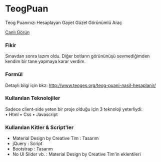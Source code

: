 # TeogPuan
Teog Puanınızı Hesaplayan Gayet Güzel Görünümlü Araç

[Canlı Görün](https://cdn.rawgit.com/Talha-T/TeogPuan/77733ab4/index.html)

### Fikir
Sınavdan sonra lazım oldu. Diğer botların görününüşü sevmediğimden kendim bir tane yapmaya karar verdim.

### Formül
Detaylı bilgi için bkz: http://www.teoges.org/teog-puani-nasil-hesaplanir/

### Kullanılan Teknolojiler
Sadece client-side yeten bir proje olduğu için 3 teknoloji yeterliydi: <br/>
  • Html
  • Css
  • Javascript
  
### Kullanılan Kitler & Script'ler
- Material Design by Creative Tim : Tasarım
- jQuery : Script
- Bootstrap : Tasarım
- No UI Slider vb. : Material Design by Creative Tim'in eklentileri
